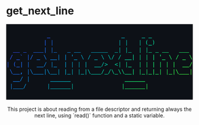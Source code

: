 # get_next_line

<p align="center">
    <img src="./printscreen.png"/>
</p>

<p align="center">This project is about reading from a file descriptor and returning always the next line, using `read()` function and a static variable.</p>
